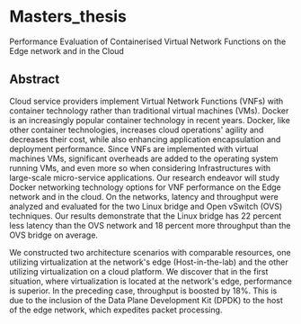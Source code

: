 # Masters_thesis
Performance Evaluation of Containerised Virtual Network Functions on the Edge network and in the Cloud

## Abstract 
Cloud service providers implement Virtual Network Functions (VNFs) with container technology rather than traditional virtual machines (VMs). Docker is an increasingly popular container technology in recent years. Docker, like other container technologies, increases cloud operations' agility and decreases their cost, while also enhancing application encapsulation and deployment performance. Since VNFs are implemented with virtual machines VMs, significant overheads are added to the operating system running VMs, and even more so when considering Infrastructures with large-scale micro-service applications. Our research endeavor will study Docker networking technology options for VNF performance on the Edge network and in the cloud. On the networks, latency and throughput were analyzed and evaluated for the two Linux bridge and Open vSwitch (OVS) techniques. Our results demonstrate that the Linux bridge has 22 percent less latency than the OVS network and 18 percent more throughput than the OVS bridge on average.

 We constructed two architecture scenarios with comparable resources, one utilizing virtualization at the network's edge (Host-in-the-lab) and the other utilizing virtualization on a cloud platform. We discover that in the first situation, where virtualization is located at the network's edge, performance is superior. In the preceding case, throughput is boosted by 18\%. This is due to the inclusion of the Data Plane Development Kit (DPDK) to the host of the edge network, which expedites packet processing.
